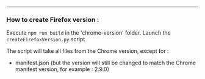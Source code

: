 
---------
### How to create Firefox version :

Execute ```npm run build``` in the 'chrome-version' folder.
Launch the ```createFirefoxVersion.py``` script

The script will take all files from the Chrome version, except for :
- manifest.json (but the version will still be changed to match the Chrome manifest version, for example : 2.9.0)